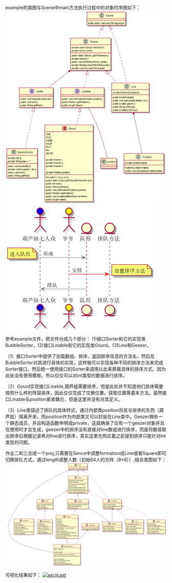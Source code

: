 example的类图与Scene中main方法执行过程中的对象时序图如下：
![](file/exampleclass.png)
![](file/exampleseq.png)

参考example文件，把文件分成几个部分：
(1)接口Sorter和它的实现类BubbleSorter。(2)接口Linable和它的实现类Gourd。(3)Line和Geezer。

（1）接口Sorter中提供了加载数组、排序、返回排序信息的方法名，然后在BubbleSorter对其进行具体的实现，这样做可以实现各种不同的排序方法来完成Sorter接口，然后统一使用接口的Sorter来调用以此来屏蔽具体的排序方式。因为此处没有使用模板，所以仅仅可以对int类型的数据进行排序。

（2）Gourd实现接口Lineble,葫芦娃需要排序，但是此处并不知道他们具体需要按照什么样的阵容排序，因此仅仅完成了交换位置，获取位置等基本方法。虽然接口Linable与position紧紧耦合，但是这里并没有对其定义。

（3）Line类描述了排队的具体样式，通过内部类position将其与排序的东西（葫芦娃）隔离开来，而position作为内部类又可以封装在Line类中。Geezer拥有一个静态成员，并且构造函数申明成private，这就确保了仅有一个geezer对象并且在使用时才会生成，geezer中的排序没有直接对line数组进行排序，而是将数值取出排序后根据记录再对line进行排序，其实这里也照应着之前提到排序只能针对int类型的问题。

作业二和三合成一个proj,只需要在Sence中调整formation成Line或者Square即可切换排队方式，通过length调整人数（初始64人的方阵（8*8））,结合类图如下：
![](file/projclass.png)


可视化结果如下：
[![asciicast](https://asciinema.org/a/437763.svg)](https://asciinema.org/a/437763)

